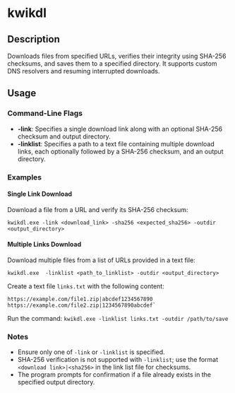 
# kwikdl

## Description
Downloads files from specified URLs, verifies their integrity using SHA-256 checksums, and saves them to a specified directory. It supports custom DNS resolvers and resuming interrupted downloads.

## Usage

### Command-Line Flags
- **-link**: Specifies a single download link along with an optional SHA-256 checksum and output directory.
- **-linklist**: Specifies a path to a text file containing multiple download links, each optionally followed by a SHA-256 checksum, and an output directory.

### Examples

#### Single Link Download
Download a file from a URL and verify its SHA-256 checksum:

    kwikdl.exe -link <download_link> -sha256 <expected_sha256> -outdir <output_directory>

#### Multiple Links Download
Download multiple files from a list of URLs provided in a text file:

    kwikdl.exe  -linklist <path_to_linklist> -outdir <output_directory>

Create a text file `links.txt` with the following content:

    https://example.com/file1.zip|abcdef1234567890
    https://example.com/file2.zip|1234567890abcdef` 

Run the command:
`kwikdl.exe -linklist links.txt -outdir /path/to/save` 


### Notes

-   Ensure only one of `-link` or `-linklist` is specified.
-   SHA-256 verification is not supported with `-linklist`; use the format `<download link>|<sha256>` in the link list file for checksums.
-   The program prompts for confirmation if a file already exists in the specified output directory.
